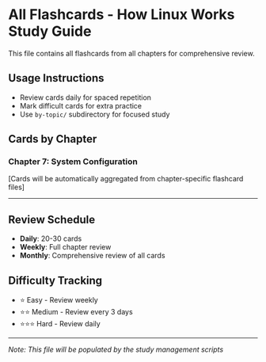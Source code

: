 # All Flashcards - How Linux Works Study Guide

This file contains all flashcards from all chapters for comprehensive review.

## Usage Instructions
- Review cards daily for spaced repetition
- Mark difficult cards for extra practice
- Use `by-topic/` subdirectory for focused study

## Cards by Chapter

### Chapter 7: System Configuration
[Cards will be automatically aggregated from chapter-specific flashcard files]

---

## Review Schedule
- **Daily**: 20-30 cards
- **Weekly**: Full chapter review
- **Monthly**: Comprehensive review of all cards

## Difficulty Tracking
- ⭐ Easy - Review weekly
- ⭐⭐ Medium - Review every 3 days  
- ⭐⭐⭐ Hard - Review daily

---

*Note: This file will be populated by the study management scripts*